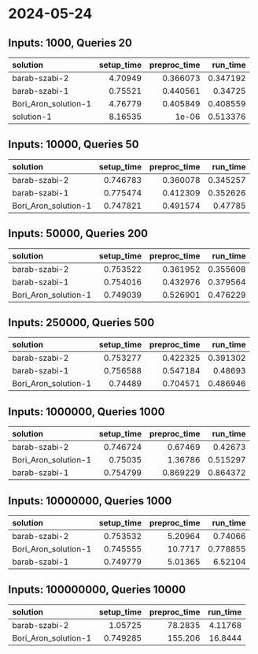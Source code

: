# 2024-05-24

## Inputs: 1000, Queries 20

| solution             |   setup_time |   preproc_time |   run_time |
|:---------------------|-------------:|---------------:|-----------:|
| barab-szabi-2        |      4.70949 |       0.366073 |   0.347192 |
| barab-szabi-1        |      0.75521 |       0.440561 |   0.34725  |
| Bori_Aron_solution-1 |      4.76779 |       0.405849 |   0.408559 |
| solution-1           |      8.16535 |       1e-06    |   0.513376 |

## Inputs: 10000, Queries 50

| solution             |   setup_time |   preproc_time |   run_time |
|:---------------------|-------------:|---------------:|-----------:|
| barab-szabi-2        |     0.746783 |       0.360078 |   0.345257 |
| barab-szabi-1        |     0.775474 |       0.412309 |   0.352626 |
| Bori_Aron_solution-1 |     0.747821 |       0.491574 |   0.47785  |

## Inputs: 50000, Queries 200

| solution             |   setup_time |   preproc_time |   run_time |
|:---------------------|-------------:|---------------:|-----------:|
| barab-szabi-2        |     0.753522 |       0.361952 |   0.355608 |
| barab-szabi-1        |     0.754016 |       0.432976 |   0.379564 |
| Bori_Aron_solution-1 |     0.749039 |       0.526901 |   0.476229 |

## Inputs: 250000, Queries 500

| solution             |   setup_time |   preproc_time |   run_time |
|:---------------------|-------------:|---------------:|-----------:|
| barab-szabi-2        |     0.753277 |       0.422325 |   0.391302 |
| barab-szabi-1        |     0.756588 |       0.547184 |   0.48693  |
| Bori_Aron_solution-1 |     0.74489  |       0.704571 |   0.486946 |

## Inputs: 1000000, Queries 1000

| solution             |   setup_time |   preproc_time |   run_time |
|:---------------------|-------------:|---------------:|-----------:|
| barab-szabi-2        |     0.746724 |       0.67469  |   0.42673  |
| Bori_Aron_solution-1 |     0.75035  |       1.36786  |   0.515297 |
| barab-szabi-1        |     0.754799 |       0.869229 |   0.864372 |

## Inputs: 10000000, Queries 1000

| solution             |   setup_time |   preproc_time |   run_time |
|:---------------------|-------------:|---------------:|-----------:|
| barab-szabi-2        |     0.753532 |        5.20964 |   0.74066  |
| Bori_Aron_solution-1 |     0.745555 |       10.7717  |   0.778855 |
| barab-szabi-1        |     0.749779 |        5.01365 |   6.52104  |

## Inputs: 100000000, Queries 10000

| solution             |   setup_time |   preproc_time |   run_time |
|:---------------------|-------------:|---------------:|-----------:|
| barab-szabi-2        |     1.05725  |        78.2835 |    4.11768 |
| Bori_Aron_solution-1 |     0.749285 |       155.206  |   16.8444  |